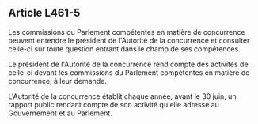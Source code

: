 Article L461-5
----
Les commissions du Parlement compétentes en matière de concurrence peuvent
entendre le président de l'Autorité de la concurrence et consulter celle-ci sur
toute question entrant dans le champ de ses compétences.

Le président de l'Autorité de la concurrence rend compte des activités de
celle-ci devant les commissions du Parlement compétentes en matière de
concurrence, à leur demande.

L'Autorité de la concurrence établit chaque année, avant le 30 juin, un rapport
public rendant compte de son activité qu'elle adresse au Gouvernement et au
Parlement.
